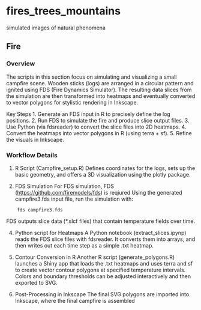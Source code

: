 # fires_trees_mountains
simulated images of natural phenomena

## Fire
### Overview


The scripts in this section focus on simulating and visualizing a small campfire scene. Wooden sticks (logs) are arranged in a circular pattern and ignited using FDS (Fire Dynamics Simulator). The resulting data slices from the simulation are then transformed into heatmaps and eventually converted to vector polygons for stylistic rendering in Inkscape.

Key Steps
	1.	Generate an FDS input in R to precisely define the log positions.
	2.	Run FDS to simulate the fire and produce slice output files.
	3.	Use Python (via fdsreader) to convert the slice files into 2D heatmaps.
	4.	Convert the heatmaps into vector polygons in R (using terra + sf).
	5.	Refine the visuals in Inkscape.

### Workflow Details
 1.	R Script (Campfire_setup.R)
		Defines coordinates for the logs, sets up the basic geometry, and offers a 3D visualization using the plotly package.

 2. FDS Simulation
    For FDS simulation, FDS (https://github.com/firemodels/fds) is reqiured 
    Using the generated campfire3.fds input file, run the simulation with:
```
    fds campfire3.fds
```
   FDS outputs slice data (*.slcf files) that contain temperature fields over time.

 4.	Python script for Heatmaps
		A Python notebook (extract_slices.ipynp) reads the FDS slice files with fdsreader.
		It converts them into arrays, and then writes out each time step as a simple .txt heatmap.

 5.	Contour Conversion in R
  	Another R script (generate_polygons.R) launches a Shiny app that loads the .txt heatmaps and uses terra and sf to create vector contour       polygons at specified temperature intervals.
	  Colors and boundary thresholds can be adjusted interactively and then exported to SVG.

 6.	Post-Processing in Inkscape
	  The final SVG polygons are imported into Inkscape, where the final campfire is assembled
